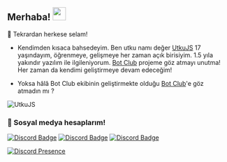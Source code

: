 ## Merhaba! <img src="https://raw.githubusercontent.com/iampavangandhi/iampavangandhi/master/gifs/Hi.gif" width="30px">
🎉 Tekrardan herkese selam!

- Kendimden kısaca bahsedeyim. Ben utku namı değer [UtkuJS](https://github.com/UtkuJS) 17 yaşındayım, öğrenmeye, gelişmeye her zaman açık birisiyim.
1.5 yıla yakındır yazılım ile ilgileniyorum. [Bot Club](botclub.net) projeme göz atmayı unutma! Her zaman da kendimi geliştirmeye devam edeceğim!

- Yoksa hâlâ Bot Club ekibinin geliştirmekte olduğu [Bot Club](botclub.net)'e göz atmadın mı ?

<img src="https://komarev.com/ghpvc/?username=UtkuJS&label=Ziyaretçi%20Sayısı&color=552b75" alt="UtkuJS" />

<h3>🌟 Sosyal medya hesaplarım!</h3>

[![Discord Badge](https://img.shields.io/badge/Discord%20-7289DA.svg?&amp;style=for-the-badge&amp;logo=discord&amp;logoColor=white)](https://discord.gg/XYBqyEWfsC)
[![Discord Badge](https://img.shields.io/badge/YouTube-ff0000.svg?&amp;style=for-the-badge&amp;logo=youtube&amp;logoColor=white)](https://www.youtube.com/UtkuJS)
[![Discord Badge](https://img.shields.io/badge/Github%20-171515.svg?&amp;style=for-the-badge&amp;logo=github&amp;logoColor=white)](https://github.com/UtkuJS)
    
[![Discord Presence](https://lanyard-profile-readme.vercel.app/api/568009725879386133)](https://discord.com/users/568009725879386133)

</p>
